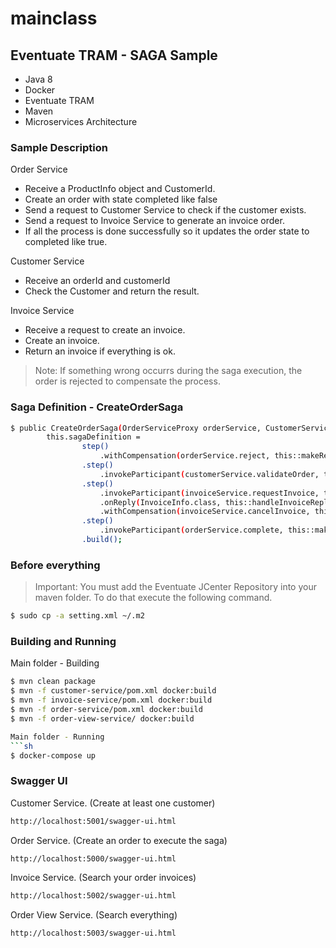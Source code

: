 # mainclass
## Eventuate TRAM - SAGA Sample

- Java 8
- Docker
- Eventuate TRAM
- Maven
- Microservices Architecture
### Sample Description

Order Service
- Receive a ProductInfo object and CustomerId.
- Create an order with state completed like false 
- Send a request to Customer Service to check if the customer exists. 
- Send a request to Invoice Service to generate an invoice order.
- If all the process is done successfully so it updates the order state to completed like true.

Customer Service
- Receive an orderId and customerId
- Check the Customer and return the result.

Invoice Service
- Receive a request to create an invoice.
- Create an invoice.
- Return an invoice if everything is ok.

>Note: If something wrong occurrs during the saga execution, the order is rejected  to compensate the process.

### Saga Definition - CreateOrderSaga
```sh
$ public CreateOrderSaga(OrderServiceProxy orderService, CustomerServiceProxy customerService, InvoiceServiceProxy invoiceService) {
		this.sagaDefinition =
				step()
					.withCompensation(orderService.reject, this::makeRejectOrderCommand)
				.step()
					.invokeParticipant(customerService.validateOrder, this::makeValidateOrderByCustomer)						
				.step()
					.invokeParticipant(invoiceService.requestInvoice, this::makeRequestInvoice)
					.onReply(InvoiceInfo.class, this::handleInvoiceReply)
					.withCompensation(invoiceService.cancelInvoice, this::makeCancelRequestInvoice)
				.step()
					.invokeParticipant(orderService.complete, this::makeCompleteOrderCommand)	
				.build();
```
### Before everything
>Important: You must add the Eventuate JCenter Repository into your maven folder. To do that execute the following command.
```sh
$ sudo cp -a setting.xml ~/.m2
```

### Building and Running

Main folder - Building
```sh
$ mvn clean package
$ mvn -f customer-service/pom.xml docker:build
$ mvn -f invoice-service/pom.xml docker:build
$ mvn -f order-service/pom.xml docker:build
$ mvn -f order-view-service/ docker:build

Main folder - Running
```sh
$ docker-compose up
```
### Swagger UI
Customer Service. (Create at least one customer)
```sh
http://localhost:5001/swagger-ui.html
```
Order Service. (Create an order to execute the saga)
```sh
http://localhost:5000/swagger-ui.html
```
Invoice Service. (Search your order invoices)
```sh
http://localhost:5002/swagger-ui.html
```
Order View Service. (Search everything)
```sh
http://localhost:5003/swagger-ui.html
```
